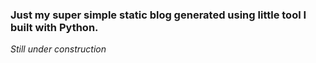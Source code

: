 ### Just my super simple static blog generated using little tool I built with Python.

_Still under construction_